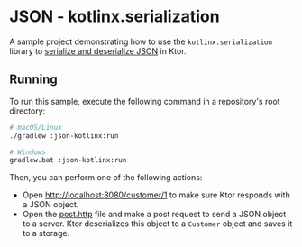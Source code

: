 # JSON - kotlinx.serialization
A sample project demonstrating how to use the `kotlinx.serialization` library to [serialize and deserialize JSON](https://ktor.io/docs/serialization.html) in Ktor.

## Running
To run this sample, execute the following command in a repository's root directory:
```bash
# macOS/Linux
./gradlew :json-kotlinx:run

# Windows
gradlew.bat :json-kotlinx:run
```

Then, you can perform one of the following actions:
* Open [http://localhost:8080/customer/1](http://localhost:8080/customer/1) to make sure Ktor responds with a JSON object.
* Open the [post.http](post.http) file and make a post request to send a JSON object to a server. Ktor deserializes this object to a `Customer` object and saves it to a storage.
